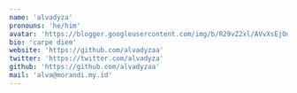 ```yaml
---
name: 'alvadyza'
pronouns: 'he/him'
avatar: 'https://blogger.googleusercontent.com/img/b/R29vZ2xl/AVvXsEjOu0n40UUAGXilAPqV3xnRbDW9JcGIuHjs05dfrAeofyv-agj0RXdbysNCfOokNmFBDMTjjl8kFCUiw68pJh6z40e4Wy2EduWERY5rN-85Kwl7_3Rsp_pQnEcwNdsG49JbTyItytdBfCDoTInWw3O3_Pc_upfBpXFE5Y-iNUt0Yu9KexyRwsp8mJCJ0P_X/s16000/avatar%20256x256.png'
bio: 'carpe diem'
website: 'https://github.com/alvadyzaa'
twitter: 'https://twitter.com/alvadyza'
github: 'https://github.com/alvadyzaa'
mail: 'alva@morandi.my.id'
---
```

